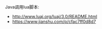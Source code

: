 
Java调用lua脚本: 

* http://www.luaj.org/luaj/3.0/README.html
* https://www.jianshu.com/p/cfac7ff0d8d7
